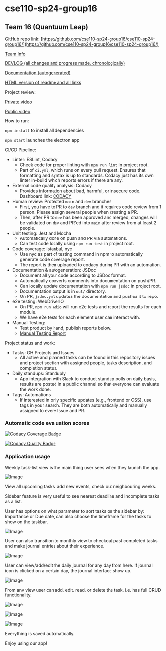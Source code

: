# cse110-sp24-group16

## Team 16 (Quantuum Leap)

GitHub repo link: [https://github.com/cse110-sp24-group16/cse110-sp24-group16/](https://github.com/cse110-sp24-group16/cse110-sp24-group16/)

[Team Info](./admin/team.md)

[DEVLOG (all changes and progress made, chronologically)](https://github.com/cse110-sp24-group16/cse110-sp24-group16/wiki)

[Documentation (autogenerated)](https://cse110-sp24-group16.github.io/cse110-sp24-group16/out/index.html)

[HTML version of readme and all links](https://cse110-sp24-group16.github.io/cse110-sp24-group16/) 

Project review:

[Private video](https://youtu.be/ZG8j2TBUtnA)

[Public video](https://youtu.be/LCzMhmhxmSM)

How to run:

`npm install` to install all dependencies

`npm start` launches the electron app

CI/CD Pipeline:

- Linter: ESLint, Codacy
  - Check code for proper linting with `npm run lint` in project root.
  - Part of `ci.yml`, which runs on every pull request. Ensures that formatting and syntax is up to standards. Codacy just has its own linter in-build which reports errors if there are any.
- External code quality analysis: Codacy
  - Provides information about bad, harmful, or insecure code. Dashboard link: [CODACY](https://app.codacy.com/gh/cse110-sp24-group16/cse110-sp24-group16/dashboard)
- Human review: Protected `main` and `dev` branches
  - First, you have to PR to `dev` branch and it requires code review from 1 person. Please assign several people when creating a PR.
  - Then, after PR to `dev` has been approved and merged, changes will be validated on `dev` and PR'ed into `main` after review from at least 2 people.
- Unit testing: Jest and Mocha
  - Automatically done on push and PR via automations.
  - Can test code locally using `npm run test` in project root.
- Code coverage: istanbul, nyc
  - Use nyc as part of testing command in npm to automatically generate code coverage report.
  - The report is then uploaded to codacy during PR with an automation.
- Documentation & autogeneration: JSDoc
  - Document all your code according to JSDoc format.
  - Automatically converts comments into documentation on push/PR.
  - Can locally update documentation with `npm run jsdoc` in project root.
  - Documentation output is in `out/` directory.
  - On PR, `jsdoc.yml` updates the documentation and pushes it to repo.
- e2e testing: WebDriverIO
  - On PR, `npm run wdio` will run e2e tests and report the results for each module.
  - We have e2e tests for each element user can interact with.
- Manual Testing:
  - Test product by hand, publish reports below.
  - [Manual Testing Report](./source/__tests__/060824-Manual-Testing-Report.md)

Project status and work:

- Tasks: GH Projects and Issues
  - All active and planned tasks can be found in this repository issues and project section with assigned people, tasks description, and completion status.
- Daily standups: Standuply
  - App integration with Slack to conduct standup polls on daily basis, results are posted in a public channel so that everyone can evaluate the work done.
- Tags: Automations
  - If interested in only specific updates (e.g., frontend or CSS), use tags in your search. They are both automatically and manually assigned to every Issue and PR.

### Automatic code evaluation scores

[![Codacy Coverage Badge](https://app.codacy.com/project/badge/Coverage/a35b12c515d74f70811350a600bf47b3)](https://app.codacy.com/gh/cse110-sp24-group16/cse110-sp24-group16/dashboard?utm_source=gh&utm_medium=referral&utm_content=&utm_campaign=Badge_coverage)

[![Codacy Quality Badge](https://app.codacy.com/project/badge/Grade/a35b12c515d74f70811350a600bf47b3)](https://app.codacy.com/gh/cse110-sp24-group16/cse110-sp24-group16/dashboard?utm_source=gh&utm_medium=referral&utm_content=&utm_campaign=Badge_grade)

### Application usage

Weekly task-list view is the main thing user sees when they launch the app.

![Image](./specs/screenshots/screen-weekly.png)

View all upcoming tasks, add new events, check out neighbouring weeks.

Sidebar feature is very useful to see nearest deadline and incomplete tasks as a list.

User has options on what parameter to sort tasks on the sidebar by: Importance or Due date, can also choose the timeframe for the tasks to show on the taskbar.

![Image](./specs/screenshots/taskbar-sorting-opts.png)

User can also transition to monthly view to checkout past completed tasks and make journal entries about their experience.

![Image](./specs/screenshots/screen-monthly.png)

User can view/add/edit the daily journal for any day from here. If journal icon is clicked on a certain day, the journal interface show up.

![Image](./specs/screenshots/journaling-popup.png)

From any view user can add, edit, read, or delete the task, i.e. has full CRUD functionality.

![Image](./specs/screenshots/create-task.png)

![Image](./specs/screenshots/edit-task.png)

![Image](./specs/screenshots/delete-task.png)

Everything is saved automatically.

Enjoy using our app!
